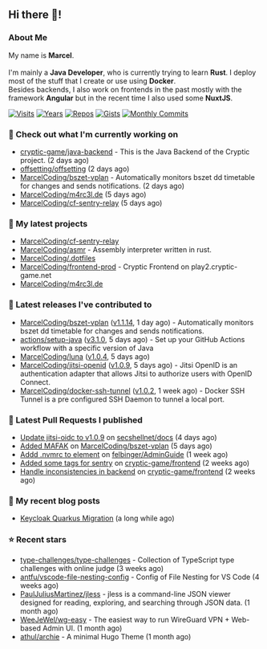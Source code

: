 ## Hi there 👋!




### About Me

My name is **Marcel**.
<br><br>
I'm mainly a **Java Developer**, who is currently trying to learn **Rust**. I deploy most of the stuff that I create or use using **Docker**.
<br>
Besides backends, I also work on frontends in the past mostly with the framework **Angular** but in the recent time I also used some **NuxtJS**. 

[![Visits](https://badges.pufler.dev/visits/MarcelCoding/MarcelCoding?style=flat-square&color=black&logo=github)](https://github.com/MarcelCoding)
[![Years](https://badges.pufler.dev/years/MarcelCoding?style=flat-square&color=black&logo=github)](https://github.com/MarcelCoding)
[![Repos](https://badges.pufler.dev/repos/MarcelCoding?style=flat-square&color=black&logo=github)](https://github.com/MarcelCoding?tab=repositories)
[![Gists](https://badges.pufler.dev/gists/MarcelCoding?style=flat-square&color=black&logo=github)](https://gist.github.com/MarcelCoding)
[![Monthly Commits](https://badges.pufler.dev/commits/monthly/MarcelCoding?style=flat-square&color=black&logo=github)](https://github.com/MarcelCoding)

### 👷 Check out what I'm currently working on

- [cryptic-game/java-backend](https://github.com/cryptic-game/java-backend) - This is the Java Backend of the Cryptic project. (2 days ago)
- [offsetting/offsetting](https://github.com/offsetting/offsetting) (2 days ago)
- [MarcelCoding/bszet-vplan](https://github.com/MarcelCoding/bszet-vplan) - Automatically monitors bszet dd timetable for changes and sends notifications. (2 days ago)
- [MarcelCoding/m4rc3l.de](https://github.com/MarcelCoding/m4rc3l.de) (5 days ago)
- [MarcelCoding/cf-sentry-relay](https://github.com/MarcelCoding/cf-sentry-relay) (5 days ago)

### 🌱 My latest projects

- [MarcelCoding/cf-sentry-relay](https://github.com/MarcelCoding/cf-sentry-relay)
- [MarcelCoding/asmr](https://github.com/MarcelCoding/asmr) - Assembly interpreter written in rust.
- [MarcelCoding/.dotfiles](https://github.com/MarcelCoding/.dotfiles)
- [MarcelCoding/frontend-prod](https://github.com/MarcelCoding/frontend-prod) - Cryptic Frontend on play2.cryptic-game.net
- [MarcelCoding/m4rc3l.de](https://github.com/MarcelCoding/m4rc3l.de)

### 🔭 Latest releases I've contributed to

- [MarcelCoding/bszet-vplan](https://github.com/MarcelCoding/bszet-vplan) ([v1.1.14](https://github.com/MarcelCoding/bszet-vplan/releases/tag/v1.1.14), 1 day ago) - Automatically monitors bszet dd timetable for changes and sends notifications.
- [actions/setup-java](https://github.com/actions/setup-java) ([v3.1.0](https://github.com/actions/setup-java/releases/tag/v3.1.0), 5 days ago) - Set up your GitHub Actions workflow with a specific version of Java
- [MarcelCoding/luna](https://github.com/MarcelCoding/luna) ([v1.0.4](https://github.com/MarcelCoding/luna/releases/tag/v1.0.4), 5 days ago)
- [MarcelCoding/jitsi-openid](https://github.com/MarcelCoding/jitsi-openid) ([v1.0.9](https://github.com/MarcelCoding/jitsi-openid/releases/tag/v1.0.9), 5 days ago) - Jitsi OpenID is an authentication adapter that allows Jitsi to authorize users with OpenID Connect.
- [MarcelCoding/docker-ssh-tunnel](https://github.com/MarcelCoding/docker-ssh-tunnel) ([v1.0.2](https://github.com/MarcelCoding/docker-ssh-tunnel/releases/tag/v1.0.2), 1 week ago) - Docker SSH Tunnel is a pre configured SSH Daemon to tunnel a local port.

### 🔨 Latest Pull Requests I published

- [Update jitsi-oidc to v1.0.9](https://github.com/secshellnet/docs/pull/10) on [secshellnet/docs](https://github.com/secshellnet/docs) (4 days ago)
- [Added MAFAK](https://github.com/MarcelCoding/bszet-vplan/pull/107) on [MarcelCoding/bszet-vplan](https://github.com/MarcelCoding/bszet-vplan) (5 days ago)
- [Addd .nvmrc to element](https://github.com/felbinger/AdminGuide/pull/63) on [felbinger/AdminGuide](https://github.com/felbinger/AdminGuide) (1 week ago)
- [Added some tags for sentry](https://github.com/cryptic-game/frontend/pull/356) on [cryptic-game/frontend](https://github.com/cryptic-game/frontend) (2 weeks ago)
- [Handle inconsistencies in backend](https://github.com/cryptic-game/frontend/pull/355) on [cryptic-game/frontend](https://github.com/cryptic-game/frontend) (2 weeks ago)

### 📜 My recent blog posts

- [Keycloak Quarkus Migration](https://m4rc3l.de/blog/keycloak-quarkus-migration) (a long while ago)

### ⭐ Recent stars

- [type-challenges/type-challenges](https://github.com/type-challenges/type-challenges) - Collection of TypeScript type challenges with online judge (3 weeks ago)
- [antfu/vscode-file-nesting-config](https://github.com/antfu/vscode-file-nesting-config) - Config of File Nesting for VS Code (4 weeks ago)
- [PaulJuliusMartinez/jless](https://github.com/PaulJuliusMartinez/jless) - jless is a command-line JSON viewer designed for reading, exploring, and searching through JSON data. (1 month ago)
- [WeeJeWel/wg-easy](https://github.com/WeeJeWel/wg-easy) - The easiest way to run WireGuard VPN &#43; Web-based Admin UI. (1 month ago)
- [athul/archie](https://github.com/athul/archie) - A minimal Hugo Theme (1 month ago)
